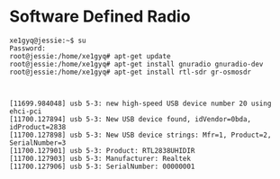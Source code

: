 Software Defined Radio
==

    xe1gyq@jessie:~$ su
    Password: 
    root@jessie:/home/xe1gyq# apt-get update
    root@jessie:/home/xe1gyq# apt-get install gnuradio gnuradio-dev
    root@jessie:/home/xe1gyq# apt-get install rtl-sdr gr-osmosdr
    


    [11699.984048] usb 5-3: new high-speed USB device number 20 using ehci-pci
    [11700.127894] usb 5-3: New USB device found, idVendor=0bda, idProduct=2838
    [11700.127898] usb 5-3: New USB device strings: Mfr=1, Product=2, SerialNumber=3
    [11700.127901] usb 5-3: Product: RTL2838UHIDIR
    [11700.127903] usb 5-3: Manufacturer: Realtek
    [11700.127906] usb 5-3: SerialNumber: 00000001


